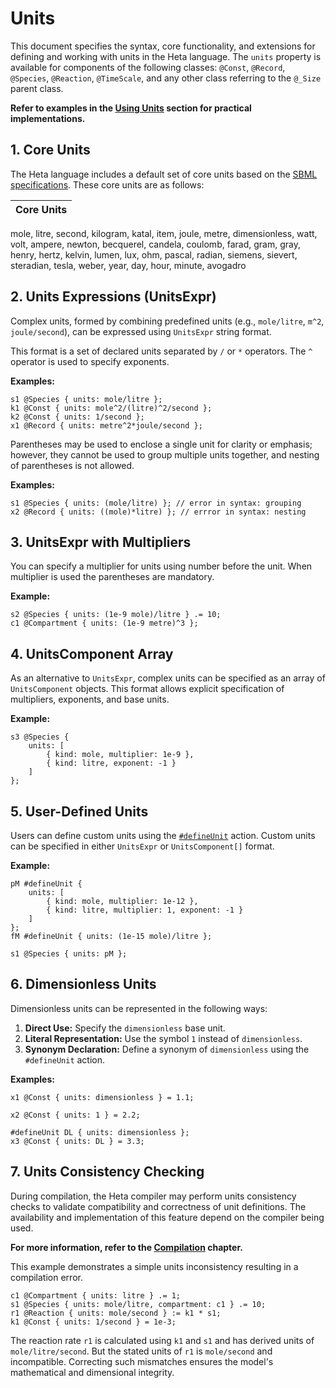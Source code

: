 
# Units

This document specifies the syntax, core functionality, and extensions for defining and working with units in the Heta language. The `units` property is available for components of the following classes: `@Const`, `@Record`, `@Species`, `@Reaction`, `@TimeScale`, and any other class referring to the `@_Size` parent class.

**Refer to examples in the [Using Units](cases/using-units) section for practical implementations.**

## 1. Core Units

The Heta language includes a default set of core units based on the [SBML specifications](http://sbml.org/Documents/Specifications). These core units are as follows:

| Core Units |
| --- |
mole, litre, second, kilogram, katal, item, joule, metre, dimensionless, watt, volt, ampere, newton, becquerel, candela, coulomb, farad, gram, gray, henry, hertz, kelvin, lumen, lux, ohm, pascal, radian, siemens, sievert, steradian, tesla, weber, year, day, hour, minute, avogadro

## 2. Units Expressions (UnitsExpr)

Complex units, formed by combining predefined units (e.g., `mole/litre`, `m^2`, `joule/second`), can be expressed using `UnitsExpr` string format.

This format is a set of declared units separated by `/` or `*` operators. The `^` operator is used to specify exponents.

**Examples:**
```heta
s1 @Species { units: mole/litre };
k1 @Const { units: mole^2/(litre)^2/second };
k2 @Const { units: 1/second };
x1 @Record { units: metre^2*joule/second };
```

Parentheses may be used to enclose a single unit for clarity or emphasis; however, they cannot be used to group multiple units together, and nesting of parentheses is not allowed.

**Examples:**
```heta
s1 @Species { units: (mole/litre) }; // error in syntax: grouping
x2 @Record { units: ((mole)*litre) }; // errror in syntax: nesting
```

## 3. UnitsExpr with Multipliers

You can specify a multiplier for units using number before the unit. When multiplier is used the parentheses are mandatory.

**Example:**
```heta
s2 @Species { units: (1e-9 mole)/litre } .= 10;
c1 @Compartment { units: (1e-9 metre)^3 };
```

## 4. UnitsComponent Array

As an alternative to `UnitsExpr`, complex units can be specified as an array of `UnitsComponent` objects. This format allows explicit specification of multipliers, exponents, and base units.

**Example:**
```heta
s3 @Species {
    units: [
        { kind: mole, multiplier: 1e-9 },
        { kind: litre, exponent: -1 }
    ]
};
```

## 5. User-Defined Units

Users can define custom units using the [`#defineUnit`](./actions?id=defineunit) action. Custom units can be specified in either `UnitsExpr` or `UnitsComponent[]` format.

**Example:**
```heta
pM #defineUnit {
    units: [
        { kind: mole, multiplier: 1e-12 },
        { kind: litre, multiplier: 1, exponent: -1 }
    ]
};
fM #defineUnit { units: (1e-15 mole)/litre };

s1 @Species { units: pM };
```

## 6. Dimensionless Units

Dimensionless units can be represented in the following ways:

1. **Direct Use:** Specify the `dimensionless` base unit.
2. **Literal Representation:** Use the symbol `1` instead of `dimensionless`.
3. **Synonym Declaration:** Define a synonym of `dimensionless` using the `#defineUnit` action.

**Examples:**
```heta
x1 @Const { units: dimensionless } = 1.1;

x2 @Const { units: 1 } = 2.2;

#defineUnit DL { units: dimensionless };
x3 @Const { units: DL } = 3.3;
```

## 7. Units Consistency Checking

During compilation, the Heta compiler may perform units consistency checks to validate compatibility and correctness of unit definitions. The availability and implementation of this feature depend on the compiler being used.

**For more information, refer to the [Compilation](./compilation) chapter.**

This example demonstrates a simple units inconsistency resulting in a compilation error.
```heta
c1 @Compartment { units: litre } .= 1;
s1 @Species { units: mole/litre, compartment: c1 } .= 10;
r1 @Reaction { units: mole/second } := k1 * s1;
k1 @Const { units: 1/second } = 1e-3;
```
The reaction rate `r1` is calculated using `k1` and `s1` and has derived units of `mole/litre/second`. But the stated units of `r1` is `mole/second` and incompatible. Correcting such mismatches ensures the model's mathematical and dimensional integrity.
